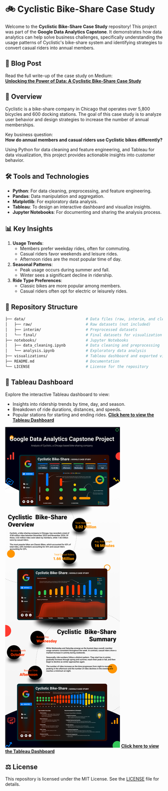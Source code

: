 # 🚲 Cyclistic Bike-Share Case Study

Welcome to the **Cyclistic Bike-Share Case Study** repository! This project was part of the **Google Data Analytics Capstone**. It demonstrates how data analytics can help solve business challenges, specifically understanding the usage patterns of Cyclistic's bike-share system and identifying strategies to convert casual riders into annual members.


## 📜 Blog Post

Read the full write-up of the case study on Medium:  
[**Unlocking the Power of Data: A Cyclistic Bike-Share Case Study**](https://medium.com/@srinivasbarla2000/unlocking-the-power-of-data-a-cyclistic-bike-share-case-study-ddb9e3b9b061)


## 🌟 Overview

Cyclistic is a bike-share company in Chicago that operates over 5,800 bicycles and 600 docking stations. The goal of this case study is to analyze user behavior and design strategies to increase the number of annual memberships.

Key business question:  
**How do annual members and casual riders use Cyclistic bikes differently?**

Using Python for data cleaning and feature engineering, and Tableau for data visualization, this project provides actionable insights into customer behavior.


## 🛠️ Tools and Technologies

- **Python**: For data cleaning, preprocessing, and feature engineering.
- **Pandas**: Data manipulation and aggregation.
- **Matplotlib**: For exploratory data analysis.
- **Tableau**: To design an interactive dashboard and visualize insights.
- **Jupyter Notebooks**: For documenting and sharing the analysis process.


## 📊 Key Insights

1. **Usage Trends**:
   - Members prefer weekday rides, often for commuting.
   - Casual riders favor weekends and leisure rides.
   - Afternoon rides are the most popular time of day.
2. **Seasonal Patterns**:
   - Peak usage occurs during summer and fall.
   - Winter sees a significant decline in ridership.
3. **Ride Type Preferences**:
   - Classic bikes are more popular among members.
   - Casual riders often opt for electric or leisurely rides.


## 📂 Repository Structure

```bash
├── data/                           # Data files (raw, interim, and cleaned)
│   ├── raw/                        # Raw datasets (not included)
│   ├── interim/                    # Preprocessed datasets
│   └── final/                      # Final datasets for visualization
├── notebooks/                      # Jupyter Notebooks
│   ├── data_cleaning.ipynb         # Data cleaning and preprocessing
│   └── analysis.ipynb              # Exploratory data analysis
├── visualizations/                 # Tableau dashboard and exported visuals
├── README.md                       # Documentation
└── LICENSE                         # License for the repository
```


## 🌟 Tableau Dashboard

Explore the interactive Tableau dashboard to view:  
- Insights into ridership trends by time, day, and season.  
- Breakdown of ride durations, distances, and speeds.  
- Popular stations for starting and ending rides.
[**Click here to view the Tableau Dashboard**](https://public.tableau.com/app/profile/srinivas.barla/viz/CYCLISTIC_17336421351400/Dashboard4)

![Cyclistic Summary](Cyclistic-Summary.png "Cyclistic Summary")
[**Click here to view the Tableau Dashboard**](https://public.tableau.com/app/profile/srinivas.barla/viz/CYCLISTIC_17336421351400/Dashboard4)


## ⚖️ License

This repository is licensed under the MIT License. See the [LICENSE](LICENSE) file for details.
